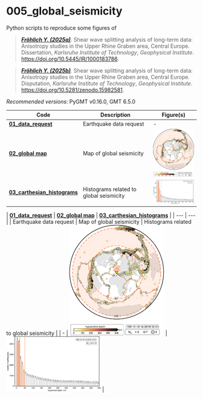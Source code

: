 # 005_global_seismicity

Python scripts to reproduce some figures of 

> [**_Fröhlich Y. (2025a)_**](https://doi.org/10.5445/IR/1000183786).
> Shear wave splitting analysis of long-term data: Anisotropy studies in the Upper Rhine Graben area, Central Europe.
> Dissertation, *Karlsruhe Institute of Technology*, *Geophysical Institute*.
> https://doi.org/10.5445/IR/1000183786.

> [**_Fröhlich Y. (2025b)_**](https://doi.org/10.5281/zenodo.15982581).
> Shear wave splitting analysis of long-term data: Anisotropy studies in the Upper Rhine Graben area, Central Europe.
> Disputation, *Karlsruhe Institute of Technology*, *Geophysical Institute*.
> https://doi.org/10.5281/zenodo.15982581.

_Recommended versions_: PyGMT v0.16.0, GMT 6.5.0

| Code | Description | Figure(s) |
| --- | --- | --- |
| **[01_data_request](https://github.com/yvonnefroehlich/GMT_PyGMT_plotting/tree/main/005_global_seismicity/seismicity_01_data_request.py)**                   | Earthquake data request                 | - |
| **[02_global map](https://github.com/yvonnefroehlich/GMT_PyGMT_plotting/tree/main/005_global_seismicity/seismicity_02_global_map.py)**                       | Map of global seismicity                | <img src="https://github.com/yvonnefroehlich/gmt-pygmt-plotting/raw/main/005_global_seismicity/02_out_figs/map_epi_global_seismicity_1991-01-01to2019-12-31_mw6to10_colorCMAP_rangemarkedYES.png" width="150"> |
| **[03_carthesian_histograms](https://github.com/yvonnefroehlich/GMT_PyGMT_plotting/tree/main/005_global_seismicity/seismicity_03_carthesian_histograms.py)** | Histograms related to global seismicity | <img src="https://github.com/yvonnefroehlich/gmt-pygmt-plotting/raw/main/005_global_seismicity/02_out_figs/histo_hdepth_global_seismicity_1991-01-01to2019-12-31_mw6to10.png" width="150"> |

| **[01_data_request](https://github.com/yvonnefroehlich/GMT_PyGMT_plotting/tree/main/005_global_seismicity/seismicity_01_data_request.py)** | **[02_global map](https://github.com/yvonnefroehlich/GMT_PyGMT_plotting/tree/main/005_global_seismicity/seismicity_02_global_map.py)** | **[03_carthesian_histograms](https://github.com/yvonnefroehlich/GMT_PyGMT_plotting/tree/main/005_global_seismicity/seismicity_03_carthesian_histograms.py)** |
| --- | --- |
| Earthquake data request | Map of global seismicity | Histograms related to global seismicity |
| - | <img src="https://github.com/yvonnefroehlich/gmt-pygmt-plotting/raw/main/005_global_seismicity/02_out_figs/map_epi_global_seismicity_1991-01-01to2019-12-31_mw6to10_colorCMAP_rangemarkedYES.png" width="250"> | <img src="https://github.com/yvonnefroehlich/gmt-pygmt-plotting/raw/main/005_global_seismicity/02_out_figs/histo_hdepth_global_seismicity_1991-01-01to2019-12-31_mw6to10.png" width="250"> |
